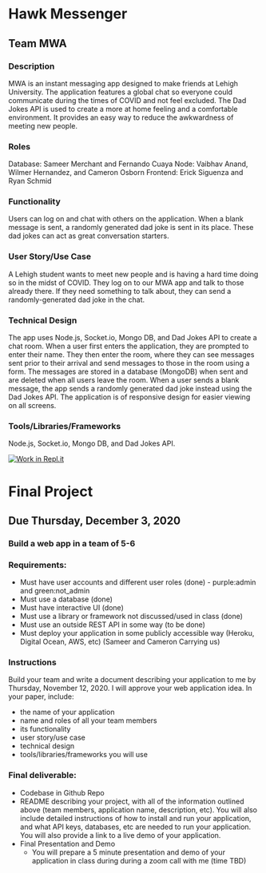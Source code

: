 # Hawk Messenger

## Team MWA

### Description
MWA is an instant messaging app designed to make friends at Lehigh University. The application features a global chat so everyone could communicate during the times of COVID and not feel excluded. The Dad Jokes API is used to create a more at home feeling and a comfortable environment. It provides an easy way to
reduce the awkwardness of meeting new people.

### Roles
Database: Sameer Merchant and Fernando Cuaya
Node: Vaibhav Anand, Wilmer Hernandez, and Cameron Osborn
Frontend: Erick Siguenza and Ryan Schmid

### Functionality
Users can log on and chat with others on the application. When a blank message is sent, a randomly generated dad joke is sent in its place. These dad jokes can act as great conversation starters. 

### User Story/Use Case
A Lehigh student wants to meet new people and is having a hard time doing so in the midst of COVID. They log on to our MWA app and talk to those already there. If they need something to talk about, they can send a randomly-generated dad joke in the chat. 

### Technical Design
The app uses Node.js, Socket.io, Mongo DB, and Dad Jokes API to create a chat room. When a user first enters the application, they are prompted to enter their name. They then enter the room, where they can see messages sent prior to their arrival and send messages to those in the room using a form. The messages are stored in a database (MongoDB) when sent and are deleted when all users leave the room. When a user sends a blank message, the app sends a randomly generated dad joke instead using the Dad Jokes API. The application is of responsive design for easier viewing on all screens.

### Tools/Libraries/Frameworks
Node.js, Socket.io, Mongo DB, and Dad Jokes API.



[![Work in Repl.it](https://classroom.github.com/assets/work-in-replit-14baed9a392b3a25080506f3b7b6d57f295ec2978f6f33ec97e36a161684cbe9.svg)](https://classroom.github.com/online_ide?assignment_repo_id=326840&assignment_repo_type=GroupAssignmentRepo)
# Final Project

## Due Thursday, December 3, 2020

### Build a web app in a team of 5-6

### Requirements:
* Must have user accounts and different user roles (done) - purple:admin and green:not_admin
* Must use a database (done)
* Must have interactive UI (done)
* Must use a library or framework not discussed/used in class (done)
* Must use an outside REST API in some way (to be done)
* Must deploy your application in some publicly accessible way (Heroku, Digital Ocean, AWS, etc) (Sameer and Cameron Carrying us)

### Instructions
Build your team and write a document describing your application to me by Thursday, November 12, 2020. I will approve your web application idea. In your paper, include:
* the name of your application
* name and roles of all your team members
* its functionality
* user story/use case
* technical design 
* tools/libraries/frameworks you will use

### Final deliverable:
* Codebase in Github Repo
* README describing your project, with all of the information outlined above (team members, application name, description, etc). You will also include detailed instructions of how to install and run your application, and what API keys, databases, etc are needed to run your application. You will also provide a link to a live demo of your application.
* Final Presentation and Demo
  * You will prepare a 5 minute presentation and demo of your application in class during during a zoom call with me (time TBD)
